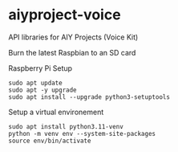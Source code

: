 # aiyproject-voice
API libraries for AIY Projects (Voice Kit)


Burn the latest Raspbian to an SD card


Raspberry Pi Setup

    sudo apt update
    sudo apt -y upgrade
    sudo apt install --upgrade python3-setuptools

Setup a virtual environement

    sudo apt install python3.11-venv
    python -m venv env --system-site-packages
    source env/bin/activate

